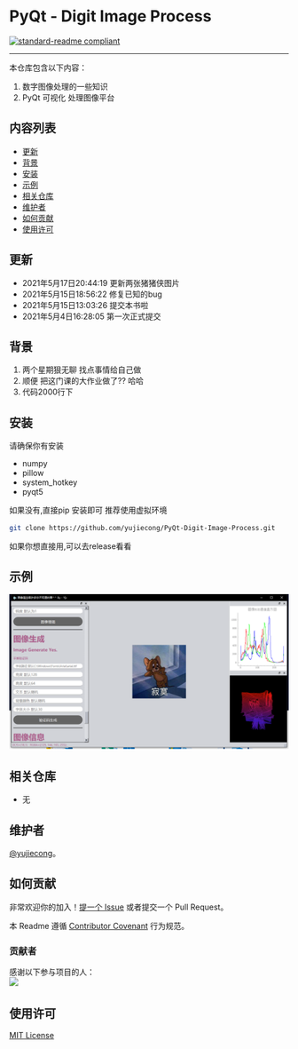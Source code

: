 # PyQt - Digit Image Process

[![standard-readme compliant](https://img.shields.io/badge/readme%20style-standard-brightgreen.svg?style=flat-square)](.)

***

本仓库包含以下内容：

1. 数字图像处理的一些知识
2. PyQt 可视化 处理图像平台

## 内容列表

- [更新](#更新)
- [背景](#背景)
- [安装](#安装)
- [示例](#示例)
- [相关仓库](#相关仓库)
- [维护者](#维护者)
- [如何贡献](#如何贡献)
- [使用许可](#使用许可)

## 更新
- 2021年5月17日20:44:19 更新两张猪猪侠图片
- 2021年5月15日18:56:22 修复已知的bug
- 2021年5月15日13:03:26 提交本书啦
- 2021年5月4日16:28:05 第一次正式提交

## 背景

1. 两个星期狠无聊 找点事情给自己做
2. 顺便 把这门课的大作业做了?? 哈哈
3. 代码2000行下

## 安装

请确保你有安装

- numpy
- pillow
- system_hotkey
- pyqt5

如果没有,直接pip 安装即可 推荐使用虚拟环境

```sh
git clone https://github.com/yujiecong/PyQt-Digit-Image-Process.git
```

如果你想直接用,可以去release看看

## 示例

![1620914303682](readme.assets/1620914303682.png)

## 相关仓库

- 无

## 维护者

[@yujiecong](https://github.com/yujiecong)。

## 如何贡献

非常欢迎你的加入！[提一个 Issue](./issues/new) 或者提交一个 Pull Request。


本 Readme 遵循 [Contributor Covenant](http://contributor-covenant.org/version/1/3/0/) 行为规范。

### 贡献者

感谢以下参与项目的人：  
<a href="graphs/contributors"><img src="https://avatars2.githubusercontent.com/u/44287052?s=60&amp;v=4" /></a>

## 使用许可

[MIT License](./blob/master/LICENSE)